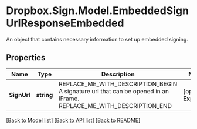 # Dropbox.Sign.Model.EmbeddedSignUrlResponseEmbedded
An object that contains necessary information to set up embedded signing.

## Properties

Name | Type | Description | Notes
------------ | ------------- | ------------- | -------------
**SignUrl** | **string** | REPLACE_ME_WITH_DESCRIPTION_BEGIN A signature url that can be opened in an iFrame. REPLACE_ME_WITH_DESCRIPTION_END | [optional] **ExpiresAt** | **int** | REPLACE_ME_WITH_DESCRIPTION_BEGIN The specific time that the the &#x60;sign_url&#x60; link expires, in epoch. REPLACE_ME_WITH_DESCRIPTION_END | [optional] 

[[Back to Model list]](../README.md#documentation-for-models) [[Back to API list]](../README.md#documentation-for-api-endpoints) [[Back to README]](../README.md)

